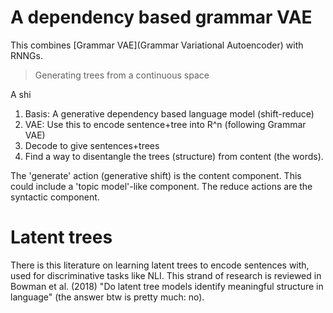 # A dependency based grammar VAE

This combines [Grammar VAE](Grammar Variational Autoencoder) with RNNGs.

> Generating trees from a continuous space

A shi


1. Basis: A generative dependency based language model (shift-reduce)
2. VAE: Use this to encode sentence+tree into R^n (following Grammar VAE)
3. Decode to give sentences+trees
4. Find a way to disentangle the trees (structure) from content (the words).

The 'generate' action (generative shift) is the content component. This could
include a 'topic model'-like component.
The reduce actions are the syntactic component.


# Latent trees

There is this literature on learning latent trees to encode sentences with, used for discriminative tasks like NLI. This strand of research is reviewed in Bowman et al. (2018) "Do latent tree models identify meaningful structure in language" (the answer btw is pretty much: no).
